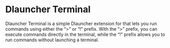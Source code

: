 # Dlauncher Terminal

Dlauncher Terminal is a simple Dlauncher extension for that lets you run commands using either the “>” or “!” prefix. With the “>” prefix, you can execute commands directly in the terminal, while the “!” prefix allows you to run commands without launching a terminal.
